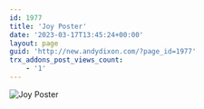 ```yaml
---
id: 1977
title: 'Joy Poster'
date: '2023-03-17T13:45:24+00:00'
layout: page
guid: 'http://new.andydixon.com/?page_id=1977'
trx_addons_post_views_count:
    - '1'
---
```


![Joy Poster](https://i0.wp.com/assets.g8x2.ldn.idrivee2-23.com/posters/Joy%20Poster%2001.jpg?w=1200&ssl=1 "Joy Poster")